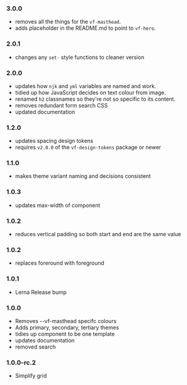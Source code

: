 ### 3.0.0

* removes all the things for the `vf-masthead`.
* adds placeholder in the README.md to point to `vf-hero`.

### 2.0.1

* changes any `set-` style functions to cleaner version

### 2.0.0

* updates how `njk` and `yml` variables are named and work.
* tidied up how JavaScript decides on text colour from image.
* renamed `h2` classnames so they're not so specific to its content.
* removes redundant form search CSS
* updated documentation

### 1.2.0

* updates spacing design tokens
* requires `v2.0.0` of the `vf-design-tokens` package or newer

### 1.1.0

* makes theme variant naming and decisions consistent

### 1.0.3

* updates max-width of component

### 1.0.2

* reduces vertical padding so both start and end are the same value

### 1.0.2

* replaces foreround with foreground

### 1.0.1

* Lerna Release bump

### 1.0.0

* Removes --vf-masthead specifc colours
* Adds primary, secondary, tertiary themes
* tidies up component to be one template
* updates documentation
* removed search

### 1.0.0-rc.2

* Simplify grid
